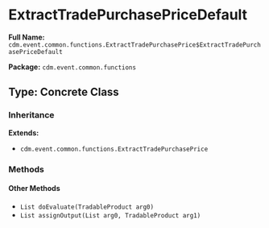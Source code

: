 # ExtractTradePurchasePriceDefault

**Full Name:** `cdm.event.common.functions.ExtractTradePurchasePrice$ExtractTradePurchasePriceDefault`

**Package:** `cdm.event.common.functions`

## Type: Concrete Class

### Inheritance

**Extends:**
- `cdm.event.common.functions.ExtractTradePurchasePrice`

### Methods

#### Other Methods

- `List doEvaluate(TradableProduct arg0)`
- `List assignOutput(List arg0, TradableProduct arg1)`

